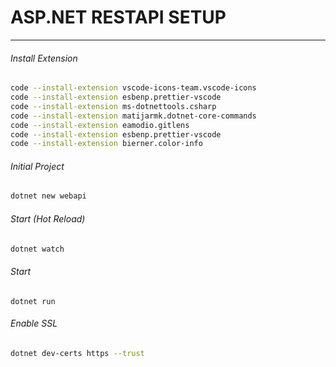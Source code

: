 # ASP.NET RESTAPI SETUP

*************************************

###### Install Extension

```bash
code --install-extension vscode-icons-team.vscode-icons
code --install-extension esbenp.prettier-vscode
code --install-extension ms-dotnettools.csharp
code --install-extension matijarmk.dotnet-core-commands
code --install-extension eamodio.gitlens
code --install-extension esbenp.prettier-vscode
code --install-extension bierner.color-info
```

###### Initial Project

```bash
dotnet new webapi
```

###### Start (Hot Reload)

```bash
dotnet watch
```

###### Start

```
dotnet run
```

###### Enable SSL

```bash
dotnet dev-certs https --trust
```
